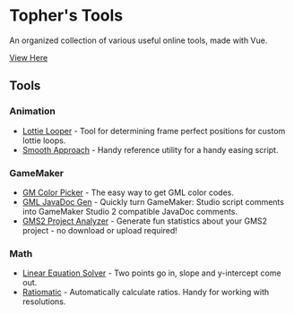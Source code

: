 # Topher's Tools

An organized collection of various useful online tools, made with Vue.

[View Here](https://chrisanselmo.com/tools/)

## Tools

### Animation

- [Lottie Looper](./src/tools/animation/lottie-looper) - Tool for determining frame perfect positions for custom lottie loops.
- [Smooth Approach](./src/tools/animation/smooth-approach) - Handy reference utility for a handy easing script.

### GameMaker

- [GM Color Picker](./src/tools/gamemaker/color-picker) - The easy way to get GML color codes.
- [GML JavaDoc Gen](./src/tools/gamemaker/javadoc-gen) - Quickly turn GameMaker: Studio script comments into GameMaker Studio 2 compatible JavaDoc comments.
- [GMS2 Project Analyzer](./src/tools/gamemaker/project-analyzer) - Generate fun statistics about your GMS2 project - no download or upload required!

### Math

- [Linear Equation Solver](./src/tools/math/linear-equation-solver) - Two points go in, slope and y-intercept come out.
- [Ratiomatic](./src/tools/math/ratiomatic) - Automatically calculate ratios. Handy for working with resolutions.
